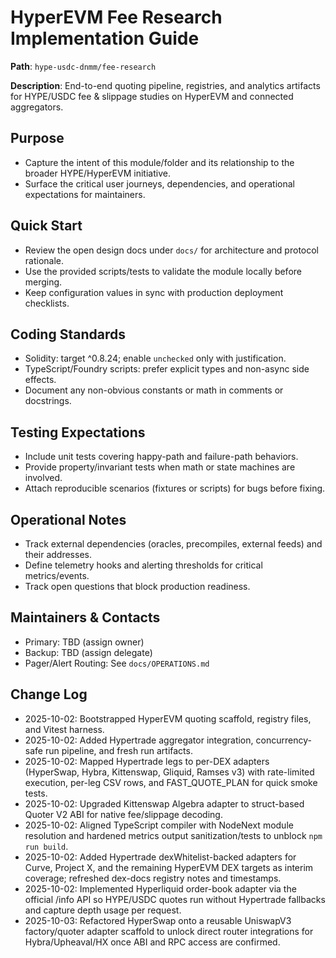# HyperEVM Fee Research Implementation Guide

**Path**: `hype-usdc-dnmm/fee-research`

**Description**: End-to-end quoting pipeline, registries, and analytics artifacts for HYPE/USDC fee & slippage studies on HyperEVM and connected aggregators.

## Purpose
- Capture the intent of this module/folder and its relationship to the broader HYPE/HyperEVM initiative.
- Surface the critical user journeys, dependencies, and operational expectations for maintainers.

## Quick Start
- Review the open design docs under `docs/` for architecture and protocol rationale.
- Use the provided scripts/tests to validate the module locally before merging.
- Keep configuration values in sync with production deployment checklists.

## Coding Standards
- Solidity: target ^0.8.24; enable `unchecked` only with justification.
- TypeScript/Foundry scripts: prefer explicit types and non-async side effects.
- Document any non-obvious constants or math in comments or docstrings.

## Testing Expectations
- Include unit tests covering happy-path and failure-path behaviors.
- Provide property/invariant tests when math or state machines are involved.
- Attach reproducible scenarios (fixtures or scripts) for bugs before fixing.

## Operational Notes
- Track external dependencies (oracles, precompiles, external feeds) and their addresses.
- Define telemetry hooks and alerting thresholds for critical metrics/events.
- Track open questions that block production readiness.

## Maintainers & Contacts
- Primary: TBD (assign owner)
- Backup: TBD (assign delegate)
- Pager/Alert Routing: See `docs/OPERATIONS.md`

## Change Log
- 2025-10-02: Bootstrapped HyperEVM quoting scaffold, registry files, and Vitest harness.
- 2025-10-02: Added Hypertrade aggregator integration, concurrency-safe run pipeline, and fresh run artifacts.
- 2025-10-02: Mapped Hypertrade legs to per-DEX adapters (HyperSwap, Hybra, Kittenswap, Gliquid, Ramses v3) with rate-limited execution, per-leg CSV rows, and FAST_QUOTE_PLAN for quick smoke tests.
- 2025-10-02: Upgraded Kittenswap Algebra adapter to struct-based Quoter V2 ABI for native fee/slippage decoding.
- 2025-10-02: Aligned TypeScript compiler with NodeNext module resolution and hardened metrics output sanitization/tests to unblock `npm run build`.
- 2025-10-02: Added Hypertrade dexWhitelist-backed adapters for Curve, Project X, and the remaining HyperEVM DEX targets as interim coverage; refreshed dex-docs registry notes and timestamps.
- 2025-10-02: Implemented Hyperliquid order-book adapter via the official /info API so HYPE/USDC quotes run without Hypertrade fallbacks and capture depth usage per request.
- 2025-10-03: Refactored HyperSwap onto a reusable UniswapV3 factory/quoter adapter scaffold to unlock direct router integrations for Hybra/Upheaval/HX once ABI and RPC access are confirmed.
